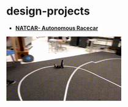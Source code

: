 # design-projects
* **[NATCAR- Autonomous Racecar](/NATCAR)**

![alt text](/NATCAR/videos/occams-razor.gif)
